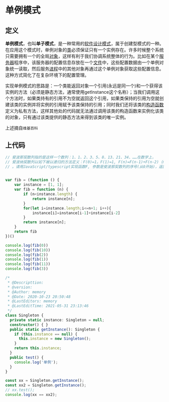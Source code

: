 # 单例模式

## 定义

**单例模式**，也叫**单子模式**，是一种常用的[软件设计模式](https://zh.wikipedia.org/wiki/软件设计模式)，属于创建型模式的一种。在应用这个模式时，单例对象的[类](https://zh.wikipedia.org/wiki/类_(计算机科学))必须保证只有一个实例存在。许多时候整个系统只需要拥有一个的全局[对象](https://zh.wikipedia.org/wiki/对象)，这样有利于我们协调系统整体的行为。比如在某个[服务器](https://zh.wikipedia.org/wiki/服务器)程序中，该服务器的配置信息存放在一个[文件](https://zh.wikipedia.org/wiki/文件)中，这些配置数据由一个单例对象统一读取，然后服务[进程](https://zh.wikipedia.org/wiki/进程)中的其他对象再通过这个单例对象获取这些配置信息。这种方式简化了在复杂环境下的配置管理。 

实现单例模式的思路是：一个类能返回对象一个引用(永远是同一个)和一个获得该实例的方法（必须是静态方法，通常使用getInstance这个名称）；当我们调用这个方法时，如果类持有的引用不为空就返回这个引用，如果类保持的引用为空就创建该类的实例并将实例的引用赋予该类保持的引用；同时我们还将该类的[构造函数](https://zh.wikipedia.org/wiki/构造函数)定义为私有方法，这样其他处的代码就无法通过调用该类的构造函数来实例化该类的对象，只有通过该类提供的静态方法来得到该类的唯一实例。	

上述摘自`维基百科`

## 上代码

```js
// 斐波那契数列指的是这样一个数列：1、1、2、3、5、8、13、21、34、……在数学上，
// 斐波纳契数列以如下被以递归的方法定义：F(0)=1，F(1)=1, F(n)=F(n-1)+F(n-2)（n>2，n∈N*）
// 。请用JavaScript/typescript实现函数F, 参数是斐波那契数列的序号(从0开始)，返回值是当前序号的值


var fib = (function () {
    var instance = [1, 1];
    var fib = function (n) {
        if (n<instance.length) {
            return instance[n];
        }
        for(let i=instance.length;i<=n+1; i++){
            instance[i]=instance[i-1]+instance[i-2]
        }
        return instance[n];
    }
    return fib
})()

console.log(fib(0))
console.log(fib(10))
console.log(fib(2))
console.log(fib(1))
console.log(fib(11))
console.log(fib(3))
```



```typescript
/*
 * @Descripttion: 
 * @version: 
 * @Author: memory
 * @Date: 2020-10-23 20:50:48
 * @LastEditors: memory
 * @LastEditTime: 2021-05-31 23:13:46
 */
class Singleton {
  private static instance: Singleton = null;
  constructor() { }
  public static getInstance(): Singleton {
    if (this.instance == null) {
      this.instance = new Singleton();
    }
    return this.instance;
  }
  public test() {
    console.log('单例');
  }
}

const xx = Singleton.getInstance();
const xx2 = Singleton.getInstance();
// xx.test();
console.log(xx == xx2);
```


